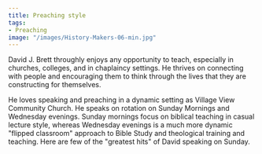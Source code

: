 ```yaml
---
title: Preaching style
tags:
- Preaching
image: "/images/History-Makers-06-min.jpg"
---
```

David J. Brett throughly enjoys any opportunity to teach, especially in churches, colleges, and in chaplaincy settings. He thrives on connecting with people and encouraging them to think through the lives that they are constructing for themselves.
<!-- more -->
He loves speaking and preaching in a dynamic setting as Village View Community Church. He speaks on rotation on Sunday Mornings and Wednesday evenings. Sunday mornings focus on biblical teaching in casual lecture style, whereas Wednesday evenings is a much more dynamic "flipped classroom" approach to Bible Study and theological training and teaching. Here are few of the "greatest hits" of David speaking on Sunday.

